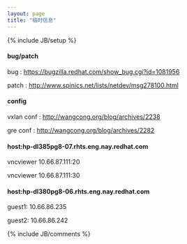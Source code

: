 ```yaml
---
layout: page
title: "临时信息"
---
```

{% include JB/setup %}

#### bug/patch

bug   : https://bugzilla.redhat.com/show_bug.cgi?id=1081956

patch : http://www.spinics.net/lists/netdev/msg278100.html


#### config

vxlan conf : http://wangcong.org/blog/archives/2238

gre   conf : http://wangcong.org/blog/archives/2282 


#### host:hp-dl385pg8-07.rhts.eng.nay.redhat.com

vncviewer 10.66.87.111:20

vncviewer 10.66.87.111:30


#### host:hp-dl380pg8-06.rhts.eng.nay.redhat.com

guest1: 10.66.86.235

guest2: 10.66.86.242

{% include JB/comments %}



